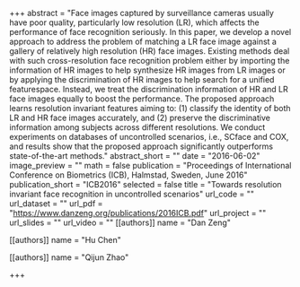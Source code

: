 +++
abstract = "Face images captured by surveillance cameras usually have poor quality, particularly low resolution (LR), which affects the performance of face recognition seriously. In this paper, we develop a novel approach to address the problem of matching a LR face image against a gallery of relatively high resolution (HR) face images. Existing methods deal with such cross-resolution face recognition problem either by importing the information of HR images to help synthesize HR images from LR images or by applying the discrimination of HR images to help search for a unified featurespace. Instead, we treat the discrimination information of HR and LR face images equally to boost the performance. The proposed approach learns resolution invariant features aiming to: (1) classify the identity of both LR and HR face images accurately, and (2) preserve the discriminative information among subjects across different resolutions. We conduct experiments on databases of uncontrolled scenarios, i.e., SCface and COX, and results show that the proposed approach significantly outperforms state-of-the-art methods."
abstract_short = ""
date = "2016-06-02"
image_preview = ""
math = false
publication = "Proceedings of International Conference on Biometrics (ICB), Halmstad, Sweden, June 2016"
publication_short = "ICB2016"
selected = false
title = "Towards resolution invariant face recognition in uncontrolled scenarios"
url_code = ""
url_dataset = ""
url_pdf = "https://www.danzeng.org/publications/2016ICB.pdf"
url_project = ""
url_slides = ""
url_video = ""
[[authors]]
	name = "Dan Zeng"

[[authors]]
	name = "Hu Chen"

[[authors]]
	name = "Qijun Zhao"

+++